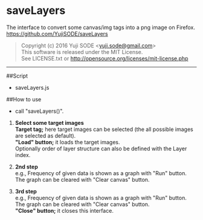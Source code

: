 # saveLayers
The interface to convert some canvas/img tags into a png image on Firefox.  
https://github.com/YujiSODE/saveLayers

>Copyright (c) 2016 Yuji SODE \<yuji.sode@gmail.com\>  
>This software is released under the MIT License.  
>See LICENSE.txt or http://opensource.org/licenses/mit-license.php
______

##Script
* saveLayers.js


##How to use
* call "saveLayers()".

1. __Select some target images__  
   __Target tag;__ here target images can be selected (the all possible images are selected as default).  
   __"Load" button;__ it loads the target images.  
   Optionally order of layer structure can also be defined with the Layer index.  

2. __2nd step__  
   e.g., Frequency of given data is shown as a graph with "Run" button.  
   The graph can be cleared with "Clear canvas" button.  

3. __3rd step__  
   e.g., Frequency of given data is shown as a graph with "Run" button.  
   The graph can be cleared with "Clear canvas" button.  
  __"Close" button;__ it closes this interface.
